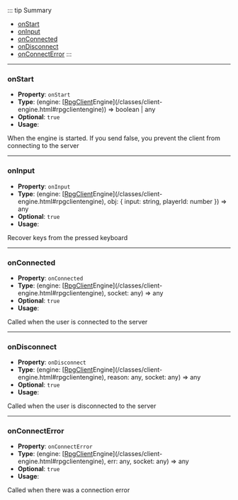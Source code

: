::: tip Summary
- [onStart](#onstart)
- [onInput](#oninput)
- [onConnected](#onconnected)
- [onDisconnect](#ondisconnect)
- [onConnectError](#onconnecterror)
:::
---
### onStart
- **Property**: `onStart`
- **Type**:  (engine: [[RpgClient](/classes/client)Engine](/classes/client-engine.html#rpgclientengine)) =&gt; boolean | any 
- **Optional**: `true` 
- **Usage**:


When the engine is started. If you send false, you prevent the client from connecting to the server


---
### onInput
- **Property**: `onInput`
- **Type**:  (engine: [[RpgClient](/classes/client)Engine](/classes/client-engine.html#rpgclientengine), obj: { input: string, playerId: number }) =&gt; any 
- **Optional**: `true` 
- **Usage**:


Recover keys from the pressed keyboard


---
### onConnected
- **Property**: `onConnected`
- **Type**:  (engine: [[RpgClient](/classes/client)Engine](/classes/client-engine.html#rpgclientengine), socket: any) =&gt; any 
- **Optional**: `true` 
- **Usage**:


Called when the user is connected to the server


---
### onDisconnect
- **Property**: `onDisconnect`
- **Type**:  (engine: [[RpgClient](/classes/client)Engine](/classes/client-engine.html#rpgclientengine), reason: any, socket: any) =&gt; any 
- **Optional**: `true` 
- **Usage**:


Called when the user is disconnected to the server


---
### onConnectError
- **Property**: `onConnectError`
- **Type**:  (engine: [[RpgClient](/classes/client)Engine](/classes/client-engine.html#rpgclientengine), err: any, socket: any) =&gt; any 
- **Optional**: `true` 
- **Usage**:


Called when there was a connection error

